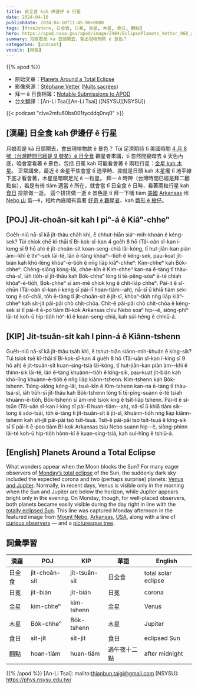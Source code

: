 ```yaml
---
title: 日全食 kah 伊邊仔 ê 行星
date: 2024-04-10
publishdate: 2024-04-10T11:45:00+0800
tags: [free2share, 日全食, 日冕, 金星, 木星, 食日, 翻點]
hero: https://apod.nasa.gov/apod/image/2404/EclipsePlanets_Vetter_960_annotated.jpg
summary: 月娘若是 kā 日頭閘去，會出現啥物款 ê 景色？
categories: [podcast]
vocals: [阿錕]
---
```


{{% apod %}}

- 原始文章：[Planets Around a Total Eclipse](https://apod.nasa.gov/apod/ap240410.html)
- 影像來源：[Stéphane Vetter](https://www.facebook.com/stephane.vetter.nuitsacrees) ([Nuits sacrées](http://www.nuitsacrees.fr/))
- 拜一 ê 日食相簿：[Notable Submissions to APOD](https://www.facebook.com/media/set/?set=a.410844681644115&type=3)
- 台文翻譯：[An-Li Tsai][An-Li Tsai] ([NSYSU][NSYSU])

{{< podcast "clve2mfu60bs001tycddq0nq0" >}}

## [漢羅] 日全食 kah 伊邊仔 ê 行星
月娘若是 kā 日頭閘去，會出現啥物款 ê 景色？
Tùi 足濟期待 tī 美國時間 [4 月 8 號（台灣時間已經是 9 號矣）ê 日全食][Monday’s total eclipse] 觀星者來講，tī 忽然間變暗去 ê 天色內底，咱會當看著 ê 景色，包括 日冕 kah 可能看會著 ê 兩粒行星：[金星 kah 木星][Venus and Jupiter]。
正常講來，最近 ê 金星干焦會當 tī 透早時、抑就是日頭 kah 木星攏 tī 地平線下底才看會著，木星是暗暝足光 ê 一粒星。
拜一 ê 時陣（台灣時間已經是拜二翻點矣），若是有徛 tiàm 適當 ê 所在，就會當 tī 日全食 ê 日時，看著兩粒行星 kah [食日][totally eclipsed Sun] 排排做一逝。
這个排排做一逝 ê 景色是 tī 拜一下晡 tiàm [美國][USA] [Arkansas][Arkansas] 州 [Nebo 山][Mount Nebo] 翕--ê，相片內底閣有翕著 [好奇 ê 觀星者][curious observers]、kah [媠形 ê 樹仔][picturesque tree]。

## [POJ] Ji̍t-choân-si̍t kah I piⁿ-á ê Kiâⁿ-chheⁿ
Goe̍h-niû nā-sī kā ji̍t-thâu cha̍h khì, ē chhut-hiān siáⁿ-mih-khoán ê kéng-sek?
Tùi chiok chē kî-thāi tī Bí-kok-sî-kan 4 goe̍h 8 hō (Tâi-oân sî-kan í-keng sī 9 hō ah) ê ji̍t-choân-si̍t koan-seng-chiá lâi-kóng, tī hut-jiân-kan piàn àm--khì ê thiⁿ-sek lāi-té, lán ē-tàng khòaⁿ--tio̍h ê kéng-sek, pau-koat ji̍t-bián kah khó-lêng khòaⁿ-ē-tio̍h ê nn̄g lia̍p kiâⁿ-chheⁿ: Kim-chheⁿ kah Bo̍k-chheⁿ.
Chèng-siông kóng-lâi, chòe-kīn ê Kim-chheⁿ kan-na ē-tàng tī thàu-chá-sî, ia̍h tio̍h-sī ji̍t-thâu kah Bo̍k-chheⁿ lóng tī tē-pêng-sòaⁿ ē-té chiah khòaⁿ-ē-tio̍h, Bo̍k-chheⁿ sī àm-mê chiok kng ê chi̍t-lia̍p chheⁿ.
Pài-it ê sî-chūn (Tâi-oân sî-kan í-keng sī pài-lī hoan-tiám--ah), nā-sī ū khiā tiàm sek-tong ê só͘-chāi, to̍h ē-tàng tī ji̍t-choân-si̍t ê ji̍t-sî, khòaⁿ-tio̍h nn̄g lia̍p kiâⁿ-chheⁿ kah si̍t-ji̍t pâi-pâi chò chi̍t-chōa.
Chit-ê pâi-pâi chò chi̍t-chōa ê kéng-sek sī tī pài-it ē-po͘ tiàm Bí-kok Arkansas chiu Nebo soaⁿ hip--ê, siòng-phìⁿ lāi-té koh-ū hip-tio̍h hòⁿ-kî ê koan-seng-chiá, kah súi-hêng ê chhiū-á.

## [KIP] Ji̍t-tsuân-si̍t kah I pinn-á ê Kiânn-tshenn
Gue̍h-niû nā-sī kā ji̍t-thâu tsa̍h khì, ē tshut-hiān siánn-mih-khuán ê kíng-sik?
Tuì tsiok tsē kî-thāi tī Bí-kok-sî-kan 4 gue̍h 8 hō (Tâi-uân sî-kan í-king sī 9 hō ah) ê ji̍t-tsuân-si̍t kuan-sing-tsiá lâi-kóng, tī hut-jiân-kan piàn àm--khì ê thinn-sik lāi-té, lán ē-tàng khuànn--tio̍h ê kíng-sik, pau-kuat ji̍t-bián kah khó-lîng khuànn-ē-tio̍h ê nn̄g lia̍p kiânn-tshenn: Kim-tshenn kah Bo̍k-tshenn.
Tsìng-siông kóng-lâi, tsuè-kīn ê Kim-tshenn kan-na ē-tàng tī thàu-tsá-sî, ia̍h tio̍h-sī ji̍t-thâu kah Bo̍k-tshenn lóng tī tē-pîng-suànn ē-té tsiah khuànn-ē-tio̍h, Bo̍k-tshenn sī àm-mê tsiok kng ê tsi̍t-lia̍p tshenn.
Pài-it ê sî-tsūn (Tâi-uân sî-kan í-king sī pài-lī huan-tiám--ah), nā-sī ū khiā tiàm sik-tong ê sóo-tsāi, to̍h ē-tàng tī ji̍t-tsuân-si̍t ê ji̍t-sî, khuànn-tio̍h nn̄g lia̍p kiânn-tshenn kah si̍t-ji̍t pâi-pâi tsò tsi̍t-tsuā.
Tsit-ê pâi-pâi tsò tsi̍t-tsuā ê kíng-sik sī tī pài-it ē-poo tiàm Bí-kok Arkansas tsiu Nebo suann hip--ê, siòng-phìnn lāi-té koh-ū hip-tio̍h hònn-kî ê kuan-sing-tsiá, kah suí-hîng ê tshiū-á.

## [English] Planets Around a Total Eclipse
What wonders appear when the Moon blocks the Sun?
For many eager observers of [Monday’s total eclipse][Monday’s total eclipse] of the Sun, the suddenly dark sky included the expected corona and two (perhaps surprise) planets: [Venus and Jupiter][Venus and Jupiter].
Normally, in recent days, Venus is visible only in the morning when the Sun and Jupiter are below the horizon, while Jupiter appears bright only in the evening.
On Monday, though, for well-placed observers, both planets became easily visible during the day right in line with the [totally eclipsed Sun][totally eclipsed Sun].
This line was captured Monday afternoon in the featured image from [Mount Nebo][Mount Nebo], [Arkansas][Arkansas], [USA][USA], along with a line of [curious observers][curious observers] — and a [picturesque tree][picturesque tree].

## 詞彙學習

|漢羅|POJ|KIP|華語|English|
|-|-|-|-|-|
|日全食|ji̍t-choân-si̍t|ji̍t-tsuân-si̍t|日全食|total solar eclipse|
|日冕|ji̍t-bián|ji̍t-bián|日冕|corona|
|金星|kim-chheⁿ|kim-tshenn|金星|Venus|
|木星|Bo̍k-chheⁿ|Bo̍k-tshenn|木星|Jupiter|
|食日|si̍t-ji̍t|si̍t-ji̍t|食日|eclipsed Sun|
|翻點|hoan-tiám|huan-tiám|過午夜十二點|after midnight|

{{% /apod %}}
[An-Li Tsai]: mailto:thianbun.taigi@gmail.com
[NSYSU]: https://phys.nsysu.edu.tw/

[copyright]: https://apod.nasa.gov/apod/fap/lib/about_apod.html#srapply
[License]: https://creativecommons.org/licenses/by/3.0/

[Monday’s total eclipse]:https://science.nasa.gov/eclipses/future-eclipses/eclipse-2024/
[Venus and Jupiter]:https://apod.nasa.gov/apod/ap230306.html
[totally eclipsed Sun]:https://apod.nasa.gov/apod/ap240409.html
[Mount Nebo]:https://www.arkansasstateparks.com/parks/mount-nebo-state-park
[Arkansas]:https://en.wikipedia.org/wiki/Arkansas
[USA]:https://en.wikipedia.org/wiki/United_States
[curious observers]:https://www.temptationstreats.com/sites/g/files/fnmzdf3061/files/2023-02/curious-owners-hero_0.jpg
[picturesque tree]:https://apod.nasa.gov/apod/ap231015.html
